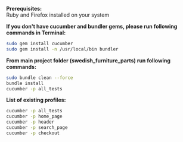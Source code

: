 **Prerequisites:** <br />
Ruby and Firefox installed on your system

**If you don't have cucumber and bundler gems, please run following commands in Terminal:** <br />
```sh
sudo gem install cucumber
sudo gem install -n /usr/local/bin bundler
```

**From main project folder (swedish_furniture_parts) run following commands:** <br />
```sh
sudo bundle clean --force
bundle install
cucumber -p all_tests
```

**List of existing profiles:** <br />
```sh
cucumber -p all_tests
cucumber -p home_page
cucumber -p header
cucumber -p search_page
cucumber -p checkout
```
